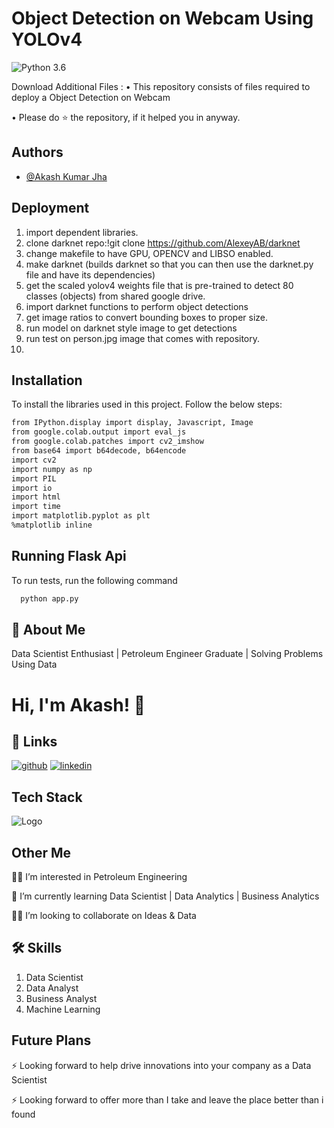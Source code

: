 # **Object Detection on Webcam Using YOLOv4**

![Python 3.6](https://img.shields.io/badge/Python-3.6-brightgreen.svg)

Download Additional Files :
• This repository consists of files required to deploy a Object Detection on Webcam

• Please do ⭐ the repository, if it helped you in anyway.


## Authors

- [@Akash Kumar Jha](https://github.com/Akash1070)


## Deployment
  1. import dependent libraries.
  2. clone darknet repo:!git clone https://github.com/AlexeyAB/darknet
  3. change makefile to have GPU, OPENCV and LIBSO enabled.
  4. make darknet (builds darknet so that you can then use the darknet.py file and have its dependencies)
  5. get the scaled yolov4 weights file that is pre-trained to detect 80 classes (objects) from shared google drive.
  6. import darknet functions to perform object detections
  7. get image ratios to convert bounding boxes to proper size.
  8. run model on darknet style image to get detections
  9. run test on person.jpg image that comes with repository.
  10.
## Installation

To install the libraries used in this project. Follow the 
below steps:

```bash
from IPython.display import display, Javascript, Image
from google.colab.output import eval_js
from google.colab.patches import cv2_imshow
from base64 import b64decode, b64encode
import cv2
import numpy as np
import PIL
import io
import html
import time
import matplotlib.pyplot as plt
%matplotlib inline

```
    
## Running Flask Api

To run tests, run the following command

```bash
  python app.py
```

## 🚀 About Me

Data Scientist Enthusiast | Petroleum Engineer Graduate | Solving Problems Using Data 


# Hi, I'm Akash! 👋


## 🔗 Links
[![github](https://img.shields.io/badge/github-000?style=for-the-badge&logo=ko-fi&logoColor=white)](https://github.com/Akash1070)
[![linkedin](https://img.shields.io/badge/linkedin-0A66C2?style=for-the-badge&logo=linkedin&logoColor=white)](https://www.linkedin.com/in/akashkumar107/)

## Tech Stack





![Logo](https://businesstoys.in/assets/programs/full-stack-data-science-professional-program/tools.png)
## Other Me
👩‍💻 I’m interested in Petroleum Engineering

🧠 I’m currently learning Data Scientist | Data Analytics | Business Analytics

👯‍♀️ I’m looking to collaborate on Ideas & Data




## 🛠 Skills
1. Data Scientist
2. Data Analyst
3. Business Analyst
4. Machine Learning 


## Future Plans 

⚡️ Looking forward to help drive innovations into your company as a Data Scientist

⚡️ Looking forward to offer more than I take and leave the place better than i found
